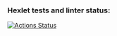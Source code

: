### Hexlet tests and linter status:
[![Actions Status](https://github.com/Ludmila1990/php-project-lvl1/workflows/hexlet-check/badge.svg)](https://github.com/Ludmila1990/php-project-lvl1/actions)